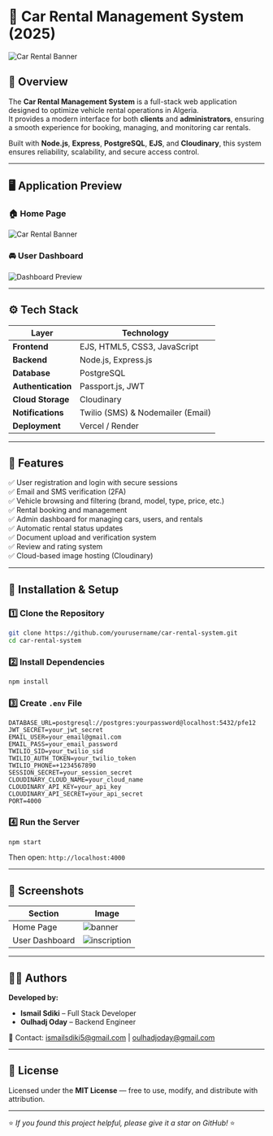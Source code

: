 # 🚗 Car Rental Management System (2025)

![Car Rental Banner](./images/banner.png)

## 📖 Overview
The **Car Rental Management System** is a full-stack web application designed to optimize vehicle rental operations in Algeria.  
It provides a modern interface for both **clients** and **administrators**, ensuring a smooth experience for booking, managing, and monitoring car rentals.

Built with **Node.js**, **Express**, **PostgreSQL**, **EJS**, and **Cloudinary**, this system ensures reliability, scalability, and secure access control.

---

## 🖥️ Application Preview

### 🏠 Home Page
![Car Rental Banner](./images/banner.png)

### 🚘 User Dashboard
![Dashboard Preview](./images/dashboard_preview.png)

---

## ⚙️ Tech Stack
| Layer | Technology |
|--------|-------------|
| **Frontend** | EJS, HTML5, CSS3, JavaScript |
| **Backend** | Node.js, Express.js |
| **Database** | PostgreSQL |
| **Authentication** | Passport.js, JWT |
| **Cloud Storage** | Cloudinary |
| **Notifications** | Twilio (SMS) & Nodemailer (Email) |
| **Deployment** | Vercel / Render |

---

## 🧩 Features
✅ User registration and login with secure sessions  
✅ Email and SMS verification (2FA)  
✅ Vehicle browsing and filtering (brand, model, type, price, etc.)  
✅ Rental booking and management  
✅ Admin dashboard for managing cars, users, and rentals  
✅ Automatic rental status updates  
✅ Document upload and verification system  
✅ Review and rating system  
✅ Cloud-based image hosting (Cloudinary)  

---

## 🧠 Installation & Setup

### 1️⃣ Clone the Repository
```bash
git clone https://github.com/yourusername/car-rental-system.git
cd car-rental-system
```

### 2️⃣ Install Dependencies
```bash
npm install
```

### 3️⃣ Create `.env` File
```env
DATABASE_URL=postgresql://postgres:yourpassword@localhost:5432/pfe12
JWT_SECRET=your_jwt_secret
EMAIL_USER=your_email@gmail.com
EMAIL_PASS=your_email_password
TWILIO_SID=your_twilio_sid
TWILIO_AUTH_TOKEN=your_twilio_token
TWILIO_PHONE=+1234567890
SESSION_SECRET=your_session_secret
CLOUDINARY_CLOUD_NAME=your_cloud_name
CLOUDINARY_API_KEY=your_api_key
CLOUDINARY_API_SECRET=your_api_secret
PORT=4000
```

### 4️⃣ Run the Server
```bash
npm start
```
Then open: `http://localhost:4000`

---

## 📸 Screenshots

| Section | Image |
|----------|--------|
| Home Page | ![banner](banner.png) |
| User Dashboard | ![inscription](home_page.png) |

---

## 🧑‍💻 Authors
**Developed by:**  
- **Ismail Sdiki** – Full Stack Developer  
- **Oulhadj Oday** – Backend Engineer  

📧 Contact: ismailsdiki5@gmail.com | oulhadjoday@gmail.com  

---

## 📜 License
Licensed under the **MIT License** — free to use, modify, and distribute with attribution.

---

⭐ *If you found this project helpful, please give it a star on GitHub!* ⭐
